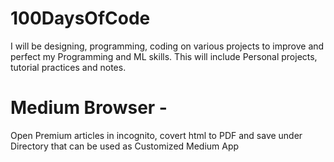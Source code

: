 # 100DaysOfCode
I will be designing, programming, coding on various projects to improve and perfect my Programming and ML skills.
This will include Personal projects, tutorial practices and notes. 

# Medium Browser - 
Open Premium articles in incognito, covert html to PDF and save under Directory that can be used as Customized Medium App 
